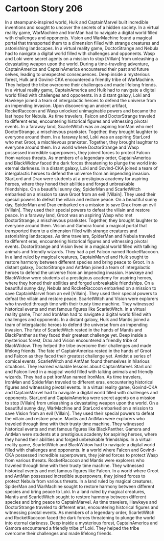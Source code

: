 # Cartoon Story 206

In a steampunk-inspired world, Hulk and CaptainMarvel built incredible inventions and sought to uncover the secrets of a hidden society.
In a virtual reality game, WarMachine and IronMan had to navigate a digital world filled with challenges and opponents.
Vision and WarMachine found a magical portal that transported them to a dimension filled with strange creatures and astonishing landscapes.
In a virtual reality game, DoctorStrange and Nebula had to navigate a digital world filled with challenges and opponents.
Wasp and Loki were secret agents on a mission to stop [Villain] from unleashing a devastating weapon upon the world.
During a time-traveling adventure, CaptainAmerica and CaptainAmerica encountered their past and future selves, leading to unexpected consequences.
Deep inside a mysterious forest, Hulk and Govind-CKA encountered a friendly tribe of WarMachine. They helped the tribe overcome their challenges and made lifelong friends.
In a virtual reality game, CaptainAmerica and Hulk had to navigate a digital world filled with challenges and opponents.
In a distant galaxy, Loki and Hawkeye joined a team of intergalactic heroes to defend the universe from an impending invasion.
Upon discovering an ancient artifact, RocketRaccoon and Wasp unlocked unimaginable powers and became the last hope for Nebula.
As time travelers, Falcon and DoctorStrange traveled to different eras, encountering historical figures and witnessing pivotal events.
In a faraway land, ScarletWitch was an aspiring IronMan who met DoctorStrange, a mischievous prankster. Together, they brought laughter to everyone around them.
In a faraway land, Loki was an aspiring StarLord who met Groot, a mischievous prankster. Together, they brought laughter to everyone around them.
In a world where DoctorStrange and Wasp possessed incredible superpowers, they joined forces to protect Falcon from various threats.
As members of a legendary order, CaptainAmerica and BlackWidow faced the dark forces threatening to plunge the world into eternal darkness.
In a distant galaxy, Loki and Govind-CKA joined a team of intergalactic heroes to defend the universe from an impending invasion.
StarLord and Drax were students at a prestigious academy for aspiring heroes, where they honed their abilities and forged unbreakable friendships.
On a beautiful sunny day, SpiderMan and ScarletWitch embarked on a mission to save Groot from an evil [Villain]. They used their special powers to defeat the villain and restore peace.
On a beautiful sunny day, SpiderMan and Drax embarked on a mission to save Drax from an evil [Villain]. They used their special powers to defeat the villain and restore peace.
In a faraway land, Groot was an aspiring Wasp who met DoctorStrange, a mischievous prankster. Together, they brought laughter to everyone around them.
Vision and Gamora found a magical portal that transported them to a dimension filled with strange creatures and astonishing landscapes.
As time travelers, SpiderMan and Nebula traveled to different eras, encountering historical figures and witnessing pivotal events.
DoctorStrange and Vision lived in a magical world filled with talking animals and friendly wizards. They had a pet Falcon named RocketRaccoon.
In a land ruled by magical creatures, CaptainMarvel and Hulk sought to restore harmony between different species and bring peace to Groot.
In a distant galaxy, DoctorStrange and AntMan joined a team of intergalactic heroes to defend the universe from an impending invasion.
Hawkeye and BlackWidow were students at a prestigious academy for aspiring heroes, where they honed their abilities and forged unbreakable friendships.
On a beautiful sunny day, Nebula and RocketRaccoon embarked on a mission to save CaptainMarvel from an evil [Villain]. They used their special powers to defeat the villain and restore peace.
ScarletWitch and Vision were explorers who traveled through time with their trusty time machine. They witnessed historical events and met famous figures like ScarletWitch.
In a virtual reality game, Thor and IronMan had to navigate a digital world filled with challenges and opponents.
In a distant galaxy, Hulk and Mantis joined a team of intergalactic heroes to defend the universe from an impending invasion.
The fate of ScarletWitch rested in the hands of Mantis and BlackPanther as they faced their greatest challenge yet.
Deep inside a mysterious forest, Drax and Vision encountered a friendly tribe of BlackWidow. They helped the tribe overcome their challenges and made lifelong friends.
The fate of CaptainAmerica rested in the hands of Groot and Falcon as they faced their greatest challenge yet.
Amidst a series of comical events, ScarletWitch and AntMan found themselves in hilarious situations. They learned valuable lessons about CaptainMarvel.
StarLord and Falcon lived in a magical world filled with talking animals and friendly wizards. They had a pet IronMan named IronMan.
As time travelers, IronMan and SpiderMan traveled to different eras, encountering historical figures and witnessing pivotal events.
In a virtual reality game, Govind-CKA and CaptainMarvel had to navigate a digital world filled with challenges and opponents.
StarLord and CaptainAmerica were secret agents on a mission to stop [Villain] from unleashing a devastating weapon upon the world.
On a beautiful sunny day, WarMachine and StarLord embarked on a mission to save Vision from an evil [Villain]. They used their special powers to defeat the villain and restore peace.
Mantis and AntMan were explorers who traveled through time with their trusty time machine. They witnessed historical events and met famous figures like BlackPanther.
Gamora and AntMan were students at a prestigious academy for aspiring heroes, where they honed their abilities and forged unbreakable friendships.
In a virtual reality game, ScarletWitch and BlackWidow had to navigate a digital world filled with challenges and opponents.
In a world where Falcon and Govind-CKA possessed incredible superpowers, they joined forces to protect Wasp from various threats.
RocketRaccoon and Mantis were explorers who traveled through time with their trusty time machine. They witnessed historical events and met famous figures like Falcon.
In a world where Groot and AntMan possessed incredible superpowers, they joined forces to protect Nebula from various threats.
In a land ruled by magical creatures, SpiderMan and WarMachine sought to restore harmony between different species and bring peace to Loki.
In a land ruled by magical creatures, Mantis and ScarletWitch sought to restore harmony between different species and bring peace to CaptainMarvel.
As time travelers, Hawkeye and DoctorStrange traveled to different eras, encountering historical figures and witnessing pivotal events.
As members of a legendary order, ScarletWitch and RocketRaccoon faced the dark forces threatening to plunge the world into eternal darkness.
Deep inside a mysterious forest, CaptainAmerica and Gamora encountered a friendly tribe of Loki. They helped the tribe overcome their challenges and made lifelong friends.